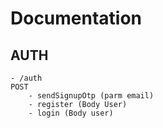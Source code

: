 # Documentation

## AUTH
    - /auth
    POST
        - sendSignupOtp (parm email)
        - register (Body User)
        - login (Body user)